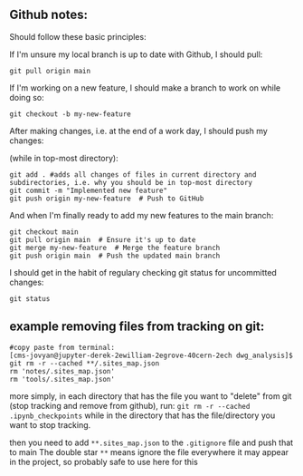 ## Github notes:

Should follow these basic principles:

If I'm unsure my local branch is up to date with Github, I should pull:

`git pull origin main`

If I'm working on a new feature, I should make a branch to work on while doing so:

`git checkout -b my-new-feature`

After making changes, i.e. at the end of a work day, I should push my changes:

(while in top-most directory):
```
git add . #adds all changes of files in current directory and subdirectories, i.e. why you should be in top-most directory
git commit -m "Implemented new feature"
git push origin my-new-feature  # Push to GitHub
```

And when I'm finally ready to add my new features to the main branch: 

```
git checkout main
git pull origin main  # Ensure it's up to date
git merge my-new-feature  # Merge the feature branch
git push origin main  # Push the updated main branch
```

I should get in the habit of regulary checking git status for uncommitted changes: 

`git status`



## example removing files from tracking on git:

```
#copy paste from terminal:
[cms-jovyan@jupyter-derek-2ewilliam-2egrove-40cern-2ech dwg_analysis]$ git rm -r --cached **/.sites_map.json
rm 'notes/.sites_map.json'
rm 'tools/.sites_map.json'
```

more simply, in each directory that has the file you want to "delete" from git (stop tracking and remove from github), run:
`git rm -r --cached .ipynb_checkpoints` while in the directory that has the file/directory you want to stop tracking.

then you need to add `**.sites_map.json` to the `.gitignore` file and push that to main
The double star `**` means ignore the file everywhere it may appear in the project, so probably safe to use here for this


